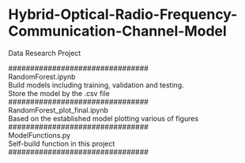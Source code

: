 # Hybrid-Optical-Radio-Frequency-Communication-Channel-Model
Data Research Project

################################  
RandomForest.ipynb  
Build models including training, validation and testing.  
Store the model by the .csv file  
################################  
RandomForest_plot_final.ipynb  
Based on the established model plotting various of figures  
################################  
ModelFunctions.py  
Self-build function in this project  
################################  



